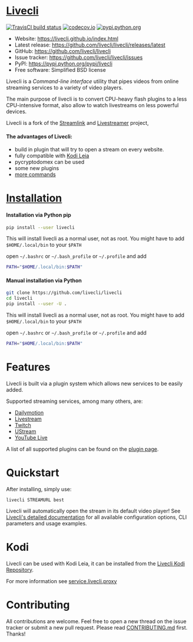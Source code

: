 # [Livecli][livecli-website]

[![TravisCI build status][travisci-build-status-badge]][travisci-build-status] [![codecov.io][codecov-coverage-badge]][codecov-coverage] [![pypi.python.org][pypi-badge]][pypi]

- Website: https://livecli.github.io/index.html
- Latest release: https://github.com/livecli/livecli/releases/latest
- GitHub: https://github.com/livecli/livecli
- Issue tracker: https://github.com/livecli/livecli/issues
- PyPI: https://pypi.python.org/pypi/livecli
- Free software: Simplified BSD license

Livecli is a _Command-line interface_ utility that pipes videos from online streaming services to a variety of video players.

The main purpose of livecli is to convert CPU-heavy flash plugins to a less CPU-intensive format,
also allow to watch livestreams on less powerful devices.

Livecli is a fork of the [Streamlink][streamlink] and [Livestreamer][livestreamer] project,

#### The advantages of Livecli:

- build in plugin that will try to open a stream on every website.
- fully compatible with [Kodi Leia](https://github.com/livecli/livecli#kodi)
- pycryptodomex can be used
- some new plugins
- [more commands](https://livecli.github.io/cli.html#command-line-usage)

# [Installation][livecli-installation]

#### Installation via Python pip

```bash
pip install --user livecli
```

This will install livecli as a normal user, not as root.
You might have to add `$HOME/.local/bin` to your `$PATH`

open `~/.bashrc` or `~/.bash_profile` or `~/.profile` and add

```sh
PATH="$HOME/.local/bin:$PATH"
```

#### Manual installation via Python

```bash
git clone https://github.com/livecli/livecli
cd livecli
pip install --user -U .
```

This will install livecli as a normal user, not as root.
You might have to add `$HOME/.local/bin` to your `$PATH`

open `~/.bashrc` or `~/.bash_profile` or `~/.profile` and add

```sh
PATH="$HOME/.local/bin:$PATH"
```

# Features

Livecli is built via a plugin system which allows new services to be easily added.

Supported streaming services, among many others, are:

- [Dailymotion](https://www.dailymotion.com)
- [Livestream](https://livestream.com)
- [Twitch](https://www.twitch.tv)
- [UStream](http://www.ustream.tv)
- [YouTube Live](https://www.youtube.com)

A list of all supported plugins can be found on the [plugin page][livecli-plugins].


# Quickstart

After installing, simply use:

```
livecli STREAMURL best
```

Livecli will automatically open the stream in its default video player!
See [Livecli's detailed documentation][livecli-documentation] for all available configuration options,
CLI parameters and usage examples.

# Kodi

Livecli can be used with Kodi Leia, it can be installed from the [Livecli Kodi Repository][kodi-repo].

For more information see [service.livecli.proxy][service.livecli.proxy]

# Contributing

All contributions are welcome.
Feel free to open a new thread on the issue tracker or submit a new pull request.
Please read [CONTRIBUTING.md][contributing] first. Thanks!


  [livecli-website]: https://livecli.github.io
  [livecli-plugins]: https://livecli.github.io/plugin_matrix.html
  [livecli-documentation]: https://livecli.github.io/cli.html
  [livecli-installation]: https://livecli.github.io/install.html
  [livecli-installation-windows]: https://livecli.github.io/install.html#windows-binaries
  [livecli-installation-windows-portable]: https://livecli.github.io/install.html#windows-portable-version
  [livecli-installation-linux]: https://livecli.github.io/install.html#linux-and-bsd-packages
  [livecli-installation-others]: https://livecli.github.io/install.html#other-platforms
  [streamlink]: https://github.com/streamlink/streamlink
  [livestreamer]: https://github.com/chrippa/livestreamer
  [contributing]: https://github.com/livecli/livecli/blob/master/CONTRIBUTING.md
  [changelog]: https://github.com/livecli/livecli/blob/master/CHANGELOG.rst
  [contributors]: https://github.com/livecli/livecli/graphs/contributors
  [travisci-build-status]: https://travis-ci.org/livecli/livecli
  [travisci-build-status-badge]: https://api.travis-ci.org/livecli/livecli.svg?branch=master
  [pypi]: https://pypi.python.org/pypi/livecli
  [pypi-badge]: https://img.shields.io/pypi/v/livecli.svg?style=flat-square
  [service.livecli.proxy]: https://github.com/livecli/service.livecli.proxy
  [kodi-repo]: https://github.com/livecli/repo
  [codecov-coverage]: https://codecov.io/gh/livecli/livecli
  [codecov-coverage-badge]: https://codecov.io/gh/livecli/livecli/branch/master/graph/badge.svg
